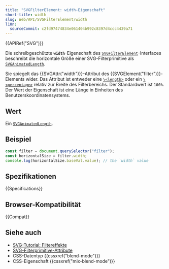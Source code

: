 ```yaml
---
title: "SVGFilterElement: width-Eigenschaft"
short-title: width
slug: Web/API/SVGFilterElement/width
l10n:
  sourceCommit: c2fd97474834e061404b992c8397d4ccc4439a71
---
```


{{APIRef("SVG")}}

Die schreibgeschützte **`width`**-Eigenschaft des [`SVGFilterElement`](/de/docs/Web/API/SVGFilterElement)-Interfaces beschreibt die horizontale Größe einer SVG-Filterprimitive als [`SVGAnimatedLength`](/de/docs/Web/API/SVGAnimatedLength).

Sie spiegelt das {{SVGAttr("width")}}-Attribut des {{SVGElement("filter")}}-Elements wider. Das Attribut ist entweder eine [`\<length>`](/de/docs/Web/SVG/Guides/Content_type#length) oder ein [`\<percentage>`](/de/docs/Web/SVG/Guides/Content_type#percentage) relativ zur Breite des Filterbereichs. Der Standardwert ist `100%`. Der Wert der Eigenschaft ist eine Länge in Einheiten des Benutzerskoordinatensystems.

## Wert

Ein [`SVGAnimatedLength`](/de/docs/Web/API/SVGAnimatedLength).

## Beispiel

```js
const filter = document.querySelector("filter");
const horizontalSize = filter.width;
console.log(horizontalSize.baseVal.value); // the `width` value
```

## Spezifikationen

{{Specifications}}

## Browser-Kompatibilität

{{Compat}}

## Siehe auch

- [SVG-Tutorial: Filtereffekte](/de/docs/Web/SVG/Tutorials/SVG_from_scratch/Filter_effects)
- [SVG-Filterprimitive-Attribute](/de/docs/Web/SVG/Reference/Attribute#filters_attributes)
- CSS-Datentyp {{cssxref("blend-mode")}}
- CSS-Eigenschaft {{cssxref("mix-blend-mode")}}
